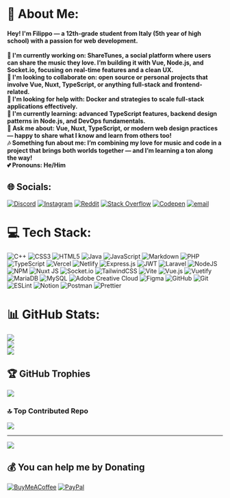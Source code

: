 # 💫 About Me:
#### Hey! I'm Filippo — a 12th-grade student from Italy (5th year of high school) with a passion for web development.<br><br>🚀 I'm currently working on: ShareTunes, a social platform where users can share the music they love. I’m building it with Vue, Node.js, and Socket.io, focusing on real-time features and a clean UX.<br>🤝 I'm looking to collaborate on: open source or personal projects that involve Vue, Nuxt, TypeScript, or anything full-stack and frontend-related.<br>🧩 I'm looking for help with: Docker and strategies to scale full-stack applications effectively.<br>📘 I'm currently learning: advanced TypeScript features, backend design patterns in Node.js, and DevOps fundamentals.<br>💬 Ask me about: Vue, Nuxt, TypeScript, or modern web design practices — happy to share what I know and learn from others too!<br>🎶 Something fun about me: I’m combining my love for music and code in a project that brings both worlds together — and I’m learning a ton along the way!<br>💕 Pronouns: He/Him


## 🌐 Socials:
[![Discord](https://img.shields.io/badge/Discord-%237289DA.svg?logo=discord&logoColor=white)](https://discord.gg/@pippoxfake) [![Instagram](https://img.shields.io/badge/Instagram-%23E4405F.svg?logo=Instagram&logoColor=white)](https://instagram.com/@_pippoo.o_) [![Reddit](https://img.shields.io/badge/Reddit-%23FF4500.svg?logo=Reddit&logoColor=white)](https://reddit.com/user/pippoxfake) [![Stack Overflow](https://img.shields.io/badge/-Stackoverflow-FE7A16?logo=stack-overflow&logoColor=white)](https://stackoverflow.com/users/pippoxfake) [![Codepen](https://img.shields.io/badge/Codepen-000000?logo=codepen&logoColor=white)](https://codepen.io/pippooo) [![email](https://img.shields.io/badge/Email-D14836?logo=gmail&logoColor=white)](mailto:filippo.crespi@outlook.it) 

# 💻 Tech Stack:
![C++](https://img.shields.io/badge/c++-%2300599C.svg?style=for-the-badge&logo=c%2B%2B&logoColor=white) ![CSS3](https://img.shields.io/badge/css3-%231572B6.svg?style=for-the-badge&logo=css3&logoColor=white) ![HTML5](https://img.shields.io/badge/html5-%23E34F26.svg?style=for-the-badge&logo=html5&logoColor=white) ![Java](https://img.shields.io/badge/java-%23ED8B00.svg?style=for-the-badge&logo=openjdk&logoColor=white) ![JavaScript](https://img.shields.io/badge/javascript-%23323330.svg?style=for-the-badge&logo=javascript&logoColor=%23F7DF1E) ![Markdown](https://img.shields.io/badge/markdown-%23000000.svg?style=for-the-badge&logo=markdown&logoColor=white) ![PHP](https://img.shields.io/badge/php-%23777BB4.svg?style=for-the-badge&logo=php&logoColor=white) ![TypeScript](https://img.shields.io/badge/typescript-%23007ACC.svg?style=for-the-badge&logo=typescript&logoColor=white) ![Vercel](https://img.shields.io/badge/vercel-%23000000.svg?style=for-the-badge&logo=vercel&logoColor=white) ![Netlify](https://img.shields.io/badge/netlify-%23000000.svg?style=for-the-badge&logo=netlify&logoColor=#00C7B7) ![Express.js](https://img.shields.io/badge/express.js-%23404d59.svg?style=for-the-badge&logo=express&logoColor=%2361DAFB) ![JWT](https://img.shields.io/badge/JWT-black?style=for-the-badge&logo=JSON%20web%20tokens) ![Laravel](https://img.shields.io/badge/laravel-%23FF2D20.svg?style=for-the-badge&logo=laravel&logoColor=white) ![NodeJS](https://img.shields.io/badge/node.js-6DA55F?style=for-the-badge&logo=node.js&logoColor=white) ![NPM](https://img.shields.io/badge/NPM-%23CB3837.svg?style=for-the-badge&logo=npm&logoColor=white) ![Nuxt JS](https://img.shields.io/badge/Nuxt-002E3B?style=for-the-badge&logo=nuxt.js&logoColor=#00DC82) ![Socket.io](https://img.shields.io/badge/Socket.io-black?style=for-the-badge&logo=socket.io&badgeColor=010101) ![TailwindCSS](https://img.shields.io/badge/tailwindcss-%2338B2AC.svg?style=for-the-badge&logo=tailwind-css&logoColor=white) ![Vite](https://img.shields.io/badge/vite-%23646CFF.svg?style=for-the-badge&logo=vite&logoColor=white) ![Vue.js](https://img.shields.io/badge/vue.js-%2335495e.svg?style=for-the-badge&logo=vuedotjs&logoColor=%234FC08D) ![Vuetify](https://img.shields.io/badge/Vuetify-1867C0?style=for-the-badge&logo=vuetify&logoColor=AEDDFF) ![MariaDB](https://img.shields.io/badge/MariaDB-003545?style=for-the-badge&logo=mariadb&logoColor=white) ![MySQL](https://img.shields.io/badge/mysql-4479A1.svg?style=for-the-badge&logo=mysql&logoColor=white) ![Adobe Creative Cloud](https://img.shields.io/badge/Adobe%20Creative%20Cloud-DA1F26.svg?style=for-the-badge&logo=Adobe%20Creative%20Cloud&logoColor=white) ![Figma](https://img.shields.io/badge/figma-%23F24E1E.svg?style=for-the-badge&logo=figma&logoColor=white) ![GitHub](https://img.shields.io/badge/github-%23121011.svg?style=for-the-badge&logo=github&logoColor=white) ![Git](https://img.shields.io/badge/git-%23F05033.svg?style=for-the-badge&logo=git&logoColor=white) ![ESLint](https://img.shields.io/badge/ESLint-4B3263?style=for-the-badge&logo=eslint&logoColor=white) ![Notion](https://img.shields.io/badge/Notion-%23000000.svg?style=for-the-badge&logo=notion&logoColor=white) ![Postman](https://img.shields.io/badge/Postman-FF6C37?style=for-the-badge&logo=postman&logoColor=white) ![Prettier](https://img.shields.io/badge/prettier-%23F7B93E.svg?style=for-the-badge&logo=prettier&logoColor=black)
# 📊 GitHub Stats:
![](https://github-readme-stats.vercel.app/api?username=Filippo-Crespi&theme=catppuccin_mocha&hide_border=true&include_all_commits=true&count_private=true)<br/>
![](https://nirzak-streak-stats.vercel.app/?user=Filippo-Crespi&theme=catppuccin_mocha&hide_border=true)<br/>
![](https://github-readme-stats.vercel.app/api/top-langs/?username=Filippo-Crespi&theme=catppuccin_mocha&hide_border=true&include_all_commits=true&count_private=true&layout=compact)

## 🏆 GitHub Trophies
![](https://github-profile-trophy.vercel.app/?username=Filippo-Crespi&theme=catppuccin_mocha&no-frame=true&no-bg=false&margin-w=4)

### 🔝 Top Contributed Repo
![](https://github-contributor-stats.vercel.app/api?username=Filippo-Crespi&limit=5&theme=catppuccin_mocha&combine_all_yearly_contributions=true)

---
[![](https://visitcount.itsvg.in/api?id=Filippo-Crespi&icon=2&color=9)](https://visitcount.itsvg.in)

  ## 💰 You can help me by Donating
  [![BuyMeACoffee](https://img.shields.io/badge/Buy%20Me%20a%20Coffee-ffdd00?style=for-the-badge&logo=buy-me-a-coffee&logoColor=black)](https://buymeacoffee.com/pippoo) [![PayPal](https://img.shields.io/badge/PayPal-00457C?style=for-the-badge&logo=paypal&logoColor=white)](https://paypal.me/@filippocrespi306) 

  
<!-- Proudly created with GPRM ( https://gprm.itsvg.in ) -->

